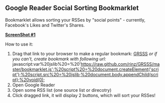 **Google Reader Social Sorting Bookmarklet**
--
Bookmarklet allows sorting your RSSes by "social points" - currently, Facebook's Likes and Twitter's Shares.

**[ScreenShot #1](http://i.imgur.com/Bh5pI.png)**

How to use it:

1. Drag that link to your browser to make a regular bookmark: [GRSSS]
 *or if you can't, create bookmark with following url:*
javascript:var%20jslib%20=%20'https://raw.github.com/rinz/GRSSS/master/bookmarklet.js';%20script%20=%20document.createElement('script');%20script.src%20=%20jslib;%20document.body.appendChild(script);%20void(0);
2. Open Google Reader 
3. Open some RSS list (one source list or direcotry)
4. Click dragged link, it will display 2 buttons, which will sort your RSSes!

[GRSSS]: javascript:var%20jslib%20=%20'https://raw.github.com/rinz/GRSSS/master/bookmarklet.js';%20script%20=%20document.createElement('script');%20script.src%20=%20jslib;%20document.body.appendChild(script);%20void(0);

